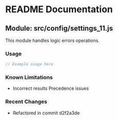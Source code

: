 # README Documentation

## Module: src/config/settings_11.js

This module handles logic errors operations.

### Usage

```javascript
// Example usage here
```

### Known Limitations

- Incorrect results Precedence issues

### Recent Changes

- Refactored in commit d2f2a3de

